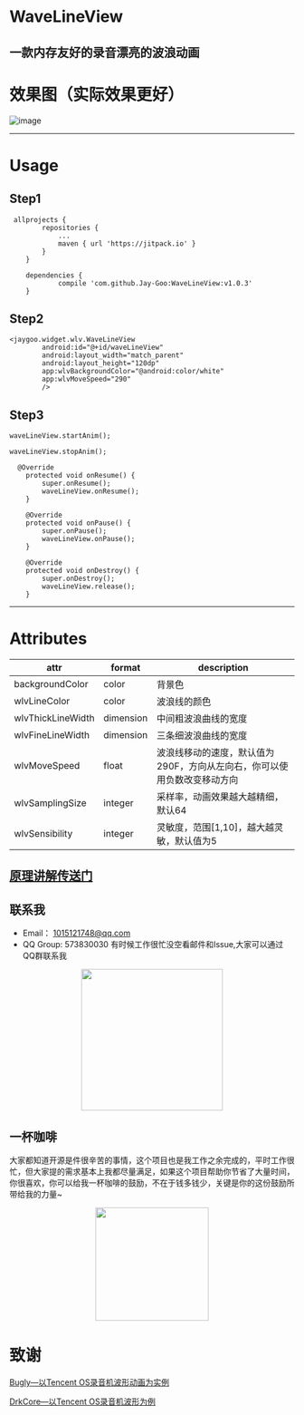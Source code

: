 # WaveLineView
## 一款内存友好的录音漂亮的波浪动画

# 效果图（实际效果更好）

![image](https://github.com/Jay-Goo/WaveLineView/blob/master/pictures/%E6%95%88%E6%9E%9C.gif)

----------

# Usage
## Step1
```
 allprojects {
		repositories {
			...
			maven { url 'https://jitpack.io' }
		}
	}
	
	dependencies {
	        compile 'com.github.Jay-Goo:WaveLineView:v1.0.3'
	}
```
## Step2

```
<jaygoo.widget.wlv.WaveLineView
        android:id="@+id/waveLineView"
        android:layout_width="match_parent"
        android:layout_height="120dp"
        app:wlvBackgroundColor="@android:color/white"
        app:wlvMoveSpeed="290"
        />
```
## Step3

```
waveLineView.startAnim();

waveLineView.stopAnim();
```

```
  @Override
    protected void onResume() {
        super.onResume();
        waveLineView.onResume();
    }

    @Override
    protected void onPause() {
        super.onPause();
        waveLineView.onPause();
    }

    @Override
    protected void onDestroy() {
        super.onDestroy();
        waveLineView.release();
    }
```

----------
# Attributes
attr | format | description
-------- | ---|---
backgroundColor|color|背景色
wlvLineColor|color|波浪线的颜色
wlvThickLineWidth|dimension|中间粗波浪曲线的宽度
wlvFineLineWidth|dimension|三条细波浪曲线的宽度
wlvMoveSpeed|float|波浪线移动的速度，默认值为290F，方向从左向右，你可以使用负数改变移动方向
wlvSamplingSize|integer|采样率，动画效果越大越精细，默认64
wlvSensibility|integer|灵敏度，范围[1,10]，越大越灵敏，默认值为5

## [原理讲解传送门](https://github.com/Jay-Goo/WaveLineView/blob/master/blog.md)

## 联系我

- Email： 1015121748@qq.com
- QQ Group: 573830030 有时候工作很忙没空看邮件和Issue,大家可以通过QQ群联系我
<div style="text-align: center;">
<img src="https://github.com/Jay-Goo/RangeSeekBar/blob/master/Gif/qq.png" style="margin: 0 auto;" height="250px"/>
</div>

## 一杯咖啡

大家都知道开源是件很辛苦的事情，这个项目也是我工作之余完成的，平时工作很忙，但大家提的需求基本上我都尽量满足，如果这个项目帮助你节省了大量时间，你很喜欢，你可以给我一杯咖啡的鼓励，不在于钱多钱少，关键是你的这份鼓励所带给我的力量~
<div style="text-align: center;">
<img src="https://github.com/Jay-Goo/RangeSeekBar/blob/master/Gif/pay.png" height="200px"/>
</div>

# 致谢
[Bugly—以Tencent OS录音机波形动画为实例](https://mp.weixin.qq.com/s?__biz=MzA3NTYzODYzMg==&mid=2653577211&idx=1&sn=2619c7df79f675e45e87891b7eb17669&scene=4#wechat_redirect)

[DrkCore—以Tencent OS录音机波形为例](http://blog.csdn.net/drkcore/article/details/51822818)
